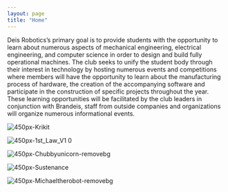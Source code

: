```yaml
---
layout: page
title: "Home"
---
```


Deis Robotics’s primary goal is to provide students with the opportunity to learn about numerous aspects of mechanical engineering, electrical engineering, and computer science in order to design and build fully operational machines.
The club seeks to unify the student body through their interest in technology by hosting numerous events and competitions where members will have the opportunity to learn about the manufacturing process of hardware, the creation of the accompanying software and participate in the construction of specific projects throughout the year. These learning opportunities will be facilitated by the club leaders in conjunction with Brandeis, staff from outside companies and organizations will organize numerous informational events.

![450px-Krikit](https://user-images.githubusercontent.com/118695279/203150653-71d44141-52a9-41b8-8130-3090139d632e.png)

![450px-1st_Law_V1 0](https://user-images.githubusercontent.com/118695279/203150672-d094e81f-0ea1-40d5-86c5-d15bd9b525b1.jpg)

![450px-Chubbyunicorn-removebg](https://user-images.githubusercontent.com/118695279/203150693-56be70a7-4e62-46f9-a450-8d328e9f467d.png)

![450px-Sustenance](https://user-images.githubusercontent.com/118695279/203150714-7119e064-387f-4e81-a292-ade189281e6a.jpg)

![450px-Michaeltherobot-removebg](https://user-images.githubusercontent.com/118695279/203150731-8769943f-d21d-4be2-83da-446f20e7a13d.png)

